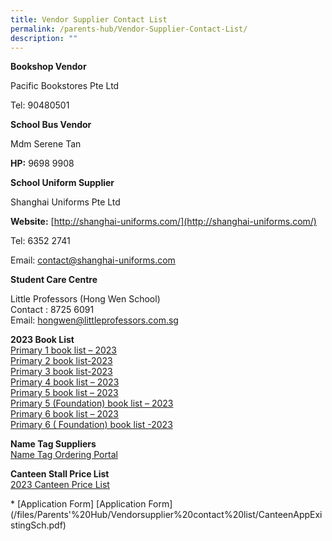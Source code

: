 ```yaml
---
title: Vendor Supplier Contact List
permalink: /parents-hub/Vendor-Supplier-Contact-List/
description: ""
---
```

**Bookshop Vendor**

Pacific Bookstores Pte Ltd

Tel: 90480501

**School Bus Vendor**

Mdm Serene Tan

**HP:** 9698 9908

**School Uniform Supplier**

Shanghai Uniforms Pte Ltd

**Website:** [http://shanghai-uniforms.com/](http://shanghai-uniforms.com/)

Tel: 6352 2741

Email: [contact@shanghai-uniforms.com](mailto:contact@shanghai-uniforms.com) 

**Student Care Centre**

Little Professors (Hong Wen School)  
Contact : 8725 6091  
Email: [hongwen@littleprofessors.com.sg](mailto:hongwen@littleprofessors.com.sg)

**2023 Book List**  
[Primary 1 book list – 2023](/files/Parents'%20Hub/Vendorsupplier%20contact%20list/p1_bklist_2023.pdf)  
[Primary 2 book list-2023](/files/Parents'%20Hub/Vendorsupplier%20contact%20list/p2_bklist_2023.pdf)  
[Primary 3 book list-2023](/files/Parents'%20Hub/Vendorsupplier%20contact%20list/p3_bklist_2023.pdf)     
[Primary 4 book list – 2023](/files/Parents'%20Hub/Vendorsupplier%20contact%20list/p4_bklist_2023.pdf)  
[Primary 5 book list – 2023](/files/Parents'%20Hub/Vendorsupplier%20contact%20list/p5_bklist_2023.pdf)  
[Primary 5 (Foundation) book list – 2023](/files/Parents'%20Hub/Vendorsupplier%20contact%20list/p5_fdn_bklist_2023.pdf)  
[Primary 6 book list – 2023](/files/Parents'%20Hub/Vendorsupplier%20contact%20list/p6_bklist_2023.pdf)  
[Primary 6 ( Foundation) book list -2023](/files/Parents'%20Hub/Vendorsupplier%20contact%20list/p6_fdn_bklist_2023.pdf)


**Name Tag Suppliers**  
[Name Tag Ordering Portal](http://www.stitchwerkz.sg/nametags_hws)

**Canteen Stall Price List**  
[2023 Canteen Price List](/files/Parents'%20Hub/Vendorsupplier%20contact%20list/Canteen_prices_2023.pdf)

\* \[Application Form\]
[Application Form\]
(/files/Parents'%20Hub/Vendorsupplier%20contact%20list/CanteenAppExistingSch.pdf)